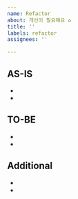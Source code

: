 ```yaml
---
name: Refactor
about: 개선이 필요해요 ♻️
title: ''
labels: refactor
assignees: ''

---
```


## AS-IS
- <!-- 개선 내용 작성 -->
- <!-- 개선 내용 작성 -->

## TO-BE
- <!-- 개선 방안 작성 -->
- <!-- 개선 방안 작성 -->

## Additional
- <!-- 추가사항 작성 -->
- <!-- 추가사항 작성 -->
